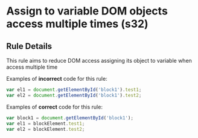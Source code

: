 # Assign to variable DOM objects access multiple times (s32)

## Rule Details

This rule aims to reduce DOM access assigning its object to variable when access multiple time

Examples of **incorrect** code for this rule:

```js
var el1 = document.getElementById('block1').test1;
var el2 = document.getElementById('block1').test2;
```

Examples of **correct** code for this rule:

```js
var block1 = document.getElementById('block1');
var el1 = blockElement.test1;
var el2 = blockElement.test2;
```
